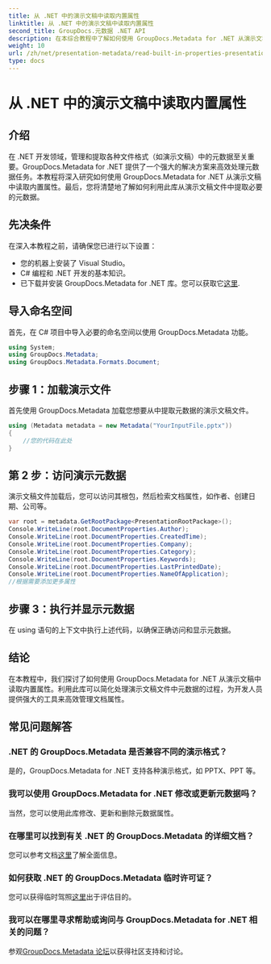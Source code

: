```yaml
---
title: 从 .NET 中的演示文稿中读取内置属性
linktitle: 从 .NET 中的演示文稿中读取内置属性
second_title: GroupDocs.元数据 .NET API
description: 在本综合教程中了解如何使用 GroupDocs.Metadata for .NET 从演示文稿中提取内置属性。
weight: 10
url: /zh/net/presentation-metadata/read-built-in-properties-presentations/
type: docs
---
```

# 从 .NET 中的演示文稿中读取内置属性

## 介绍
在 .NET 开发领域，管理和提取各种文件格式（如演示文稿）中的元数据至关重要。GroupDocs.Metadata for .NET 提供了一个强大的解决方案来高效处理元数据任务。本教程将深入研究如何使用 GroupDocs.Metadata for .NET 从演示文稿中读取内置属性。最后，您将清楚地了解如何利用此库从演示文稿文件中提取必要的元数据。
## 先决条件
在深入本教程之前，请确保您已进行以下设置：
- 您的机器上安装了 Visual Studio。
- C# 编程和 .NET 开发的基本知识。
- 已下载并安装 GroupDocs.Metadata for .NET 库。您可以获取它[这里](https://releases.groupdocs.com/metadata/net/).

## 导入命名空间
首先，在 C# 项目中导入必要的命名空间以使用 GroupDocs.Metadata 功能。
```csharp
using System;
using GroupDocs.Metadata;
using GroupDocs.Metadata.Formats.Document;
```
## 步骤 1：加载演示文件
首先使用 GroupDocs.Metadata 加载您想要从中提取元数据的演示文稿文件。
```csharp
using (Metadata metadata = new Metadata("YourInputFile.pptx"))
{
    //您的代码在此处
}
```
## 第 2 步：访问演示元数据
演示文稿文件加载后，您可以访问其根包，然后检索文档属性，如作者、创建日期、公司等。
```csharp
var root = metadata.GetRootPackage<PresentationRootPackage>();
Console.WriteLine(root.DocumentProperties.Author);
Console.WriteLine(root.DocumentProperties.CreatedTime);
Console.WriteLine(root.DocumentProperties.Company);
Console.WriteLine(root.DocumentProperties.Category);
Console.WriteLine(root.DocumentProperties.Keywords);
Console.WriteLine(root.DocumentProperties.LastPrintedDate);
Console.WriteLine(root.DocumentProperties.NameOfApplication);
//根据需要添加更多属性
```
## 步骤 3：执行并显示元数据
在 using 语句的上下文中执行上述代码，以确保正确访问和显示元数据。

## 结论
在本教程中，我们探讨了如何使用 GroupDocs.Metadata for .NET 从演示文稿中读取内置属性。利用此库可以简化处理演示文稿文件中元数据的过程，为开发人员提供强大的工具来高效管理文档属性。

## 常见问题解答
### .NET 的 GroupDocs.Metadata 是否兼容不同的演示格式？
是的，GroupDocs.Metadata for .NET 支持各种演示格式，如 PPTX、PPT 等。
### 我可以使用 GroupDocs.Metadata for .NET 修改或更新元数据吗？
当然，您可以使用此库修改、更新和删除元数据属性。
### 在哪里可以找到有关 .NET 的 GroupDocs.Metadata 的详细文档？
您可以参考文档[这里](https://tutorials.groupdocs.com/metadata/net/)了解全面信息。
### 如何获取 .NET 的 GroupDocs.Metadata 临时许可证？
您可以获得临时驾照[这里](https://purchase.groupdocs.com/temporary-license/)出于评估目的。
### 我可以在哪里寻求帮助或询问与 GroupDocs.Metadata for .NET 相关的问题？
参观[GroupDocs.Metadata 论坛](https://forum.groupdocs.com/c/metadata/14)以获得社区支持和讨论。